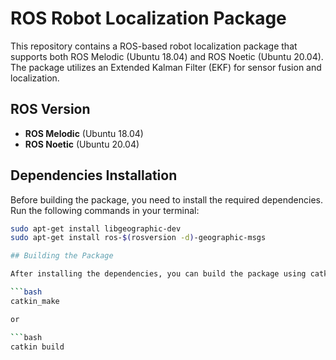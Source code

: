 # ROS Robot Localization Package

This repository contains a ROS-based robot localization package that supports both ROS Melodic (Ubuntu 18.04) and ROS Noetic (Ubuntu 20.04). The package utilizes an Extended Kalman Filter (EKF) for sensor fusion and localization.

## ROS Version
- **ROS Melodic** (Ubuntu 18.04)
- **ROS Noetic** (Ubuntu 20.04)

## Dependencies Installation

Before building the package, you need to install the required dependencies. Run the following commands in your terminal:

```bash
sudo apt-get install libgeographic-dev
sudo apt-get install ros-$(rosversion -d)-geographic-msgs

## Building the Package

After installing the dependencies, you can build the package using catkin_make or catkin build. Navigate to your catkin workspace and run:

```bash
catkin_make

or

```bash
catkin build
